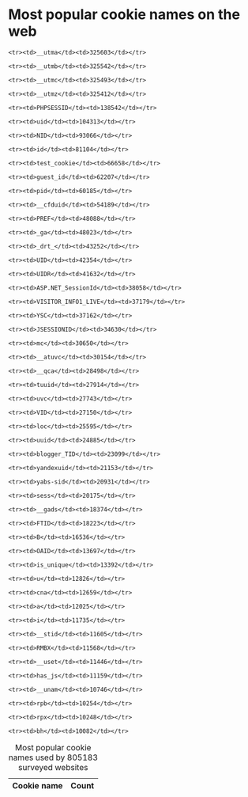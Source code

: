# Most popular cookie names on the web

<table>

<caption>Most popular cookie names used by 805183 surveyed websites</caption>

<thead>
<tr>
    <th>Cookie name</th>
    <th>Count</th>
</tr>
</thead>

<tbody>

    <tr><td>__utma</td><td>325603</td></tr>

    <tr><td>__utmb</td><td>325542</td></tr>

    <tr><td>__utmc</td><td>325493</td></tr>

    <tr><td>__utmz</td><td>325412</td></tr>

    <tr><td>PHPSESSID</td><td>138542</td></tr>

    <tr><td>uid</td><td>104313</td></tr>

    <tr><td>NID</td><td>93066</td></tr>

    <tr><td>id</td><td>81104</td></tr>

    <tr><td>test_cookie</td><td>66658</td></tr>

    <tr><td>guest_id</td><td>62207</td></tr>

    <tr><td>pid</td><td>60185</td></tr>

    <tr><td>__cfduid</td><td>54189</td></tr>

    <tr><td>PREF</td><td>48088</td></tr>

    <tr><td>_ga</td><td>48023</td></tr>

    <tr><td>_drt_</td><td>43252</td></tr>

    <tr><td>UID</td><td>42354</td></tr>

    <tr><td>UIDR</td><td>41632</td></tr>

    <tr><td>ASP.NET_SessionId</td><td>38058</td></tr>

    <tr><td>VISITOR_INFO1_LIVE</td><td>37179</td></tr>

    <tr><td>YSC</td><td>37162</td></tr>

    <tr><td>JSESSIONID</td><td>34630</td></tr>

    <tr><td>mc</td><td>30650</td></tr>

    <tr><td>__atuvc</td><td>30154</td></tr>

    <tr><td>__qca</td><td>28498</td></tr>

    <tr><td>tuuid</td><td>27914</td></tr>

    <tr><td>uvc</td><td>27743</td></tr>

    <tr><td>VID</td><td>27150</td></tr>

    <tr><td>loc</td><td>25595</td></tr>

    <tr><td>uuid</td><td>24885</td></tr>

    <tr><td>blogger_TID</td><td>23099</td></tr>

    <tr><td>yandexuid</td><td>21153</td></tr>

    <tr><td>yabs-sid</td><td>20931</td></tr>

    <tr><td>sess</td><td>20175</td></tr>

    <tr><td>__gads</td><td>18374</td></tr>

    <tr><td>FTID</td><td>18223</td></tr>

    <tr><td>B</td><td>16536</td></tr>

    <tr><td>OAID</td><td>13697</td></tr>

    <tr><td>is_unique</td><td>13392</td></tr>

    <tr><td>u</td><td>12826</td></tr>

    <tr><td>cna</td><td>12659</td></tr>

    <tr><td>a</td><td>12025</td></tr>

    <tr><td>i</td><td>11735</td></tr>

    <tr><td>__stid</td><td>11605</td></tr>

    <tr><td>RMBX</td><td>11568</td></tr>

    <tr><td>__uset</td><td>11446</td></tr>

    <tr><td>has_js</td><td>11159</td></tr>

    <tr><td>__unam</td><td>10746</td></tr>

    <tr><td>rpb</td><td>10254</td></tr>

    <tr><td>rpx</td><td>10248</td></tr>

    <tr><td>bh</td><td>10082</td></tr>

</tbody>

</table>

